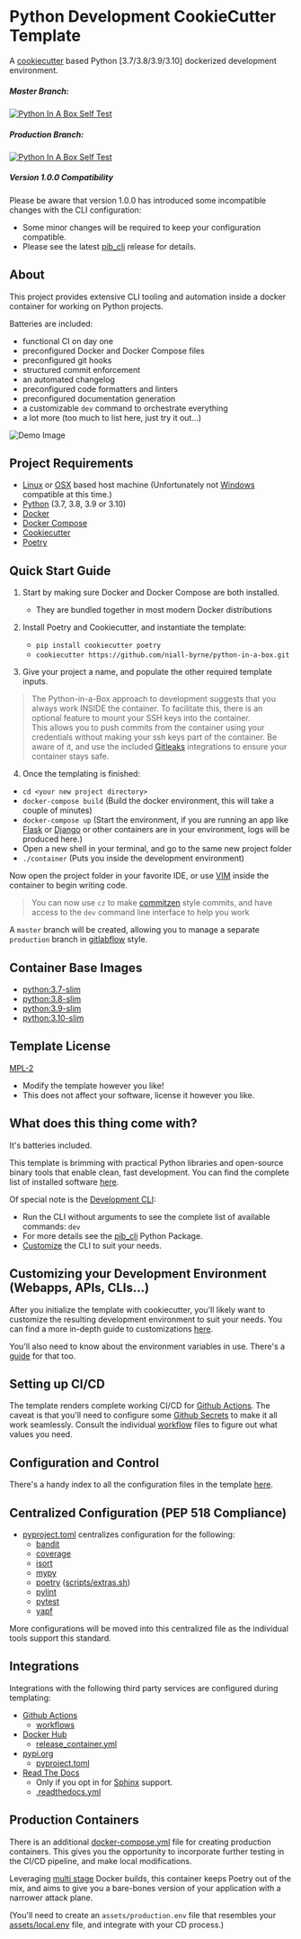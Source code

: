# Python Development CookieCutter Template

A [cookiecutter](https://cookiecutter.readthedocs.io/) based Python [3.7/3.8/3.9/3.10] dockerized development environment.

##### Master Branch:
[![Python In A Box Self Test](https://github.com/niall-byrne/python-in-a-box/workflows/Python%20In%20A%20Box%20Self%20Test/badge.svg?branch=master)](https://github.com/niall-byrne/python-in-a-box/actions)

##### Production Branch:
[![Python In A Box Self Test](https://github.com/niall-byrne/python-in-a-box/workflows/Python%20In%20A%20Box%20Self%20Test/badge.svg?branch=production)](https://github.com/niall-byrne/python-in-a-box/actions)

##### Version 1.0.0 Compatibility

Please be aware that version 1.0.0 has introduced some incompatible changes with the CLI configuration:
- Some minor changes will be required to keep your configuration compatible.
- Please see the latest [pib_cli](https://pypi.org/project/pib-cli/) release for details.

## About

This project provides extensive CLI tooling and automation inside a docker container for working on Python projects. 

Batteries are included:
- functional CI on day one
- preconfigured Docker and Docker Compose files
- preconfigured git hooks
- structured commit enforcement
- an automated changelog
- preconfigured code formatters and linters
- preconfigured documentation generation
- a customizable `dev` command to orchestrate everything
- a lot more (too much to list here, just try it out...)

![Demo Image](https://i.ibb.co/sqddjYb/render1646245029095.gif)

## Project Requirements

 - [Linux](https://en.wikipedia.org/wiki/Linux) or [OSX](https://en.wikipedia.org/wiki/MacOS) based host machine (Unfortunately not [Windows](https://en.wikipedia.org/wiki/Microsoft_Windows) compatible at this time.)
 - [Python](https://www.python.org/)  (3.7, 3.8, 3.9 or 3.10)
 - [Docker](https://www.docker.com/) 
 - [Docker Compose](https://docs.docker.com/compose/install/)
 - [Cookiecutter](https://cookiecutter.readthedocs.io/)
 - [Poetry](https://python-poetry.org/)

## Quick Start Guide

1. Start by making sure Docker and Docker Compose are both installed.
   - They are bundled together in most modern Docker distributions


2. Install Poetry and Cookiecutter, and instantiate the template:
   - `pip install cookiecutter poetry`
   - `cookiecutter https://github.com/niall-byrne/python-in-a-box.git`


3. Give your project a name, and populate the other required template inputs.

> The Python-in-a-Box approach to development suggests that you always work INSIDE the container.
> To facilitate this, there is an optional feature to mount your SSH keys into the container.  
> This allows you to push commits from the container using your credentials without making your ssh keys part of the container.
> Be aware of it, and use the included [Gitleaks](https://github.com/zricethezav/gitleaks) integrations to ensure your container stays safe.

4. Once the templating is finished:
- `cd <your new project directory>`
- `docker-compose build`  (Build the docker environment, this will take a couple of minutes)
- `docker-compose up` (Start the environment, if you are running an app like [Flask](https://flask.palletsprojects.com/) or [Django](https://www.djangoproject.com/) or other containers are in your environment, logs will be produced here.)
- Open a new shell in your terminal, and go to the same new project folder
- `./container` (Puts you inside the development environment)

Now open the project folder in your favorite IDE, or use [VIM](https://www.vim.org/) inside the container to begin writing code.

> You can now use `cz` to make [commitzen](https://github.com/commitizen-tools/commitizen) style commits, and have access to the `dev` command line interface to help you work

A `master` branch will be created, allowing you to manage a separate `production` branch in [gitlabflow](https://docs.gitlab.com/ee/topics/gitlab_flow.html) style.

## Container Base Images

- [python:3.7-slim](https://github.com/docker-library/repo-info/blob/master/repos/python/remote/3.7-slim.md)
- [python:3.8-slim](https://github.com/docker-library/repo-info/blob/master/repos/python/remote/3.8-slim.md)
- [python:3.9-slim](https://github.com/docker-library/repo-info/blob/master/repos/python/remote/3.9-slim.md)
- [python:3.10-slim](https://github.com/docker-library/repo-info/blob/master/repos/python/remote/3.10-slim.md)

## Template License

[MPL-2](LICENSE)

- Modify the template however you like!
- This does not affect your software, license it however you like.

## What does this thing come with?

It's batteries included.

This template is brimming with practical Python libraries and open-source binary tools that enable clean, fast development.  You can find the complete list of installed software [here](./markdown/DEPENDENCIES.md).

Of special note is the [Development CLI](./{{cookiecutter.project_slug}}/assets/cli.yml):
- Run the CLI without arguments to see the complete list of available commands: `dev`
- For more details see the [pib_cli](https://pypi.org/project/pib-cli/) Python Package.
- [Customize](./{{cookiecutter.project_slug}}/assets/cli.yml) the CLI to suit your needs.

## Customizing your Development Environment (Webapps, APIs, CLIs...)

After you initialize the template with cookiecutter, you'll likely want to customize the resulting development environment to suit your needs.
You can find a more in-depth guide to customizations [here](./markdown/CUSTOMIZATION.md).

You'll also need to know about the environment variables in use.  There's a [guide](./markdown/ENVIRONMENT.md) for that too.

## Setting up CI/CD

The template renders complete working CI/CD for [Github Actions](https://docs.github.com/en/free-pro-team@latest/actions/reference/workflow-syntax-for-github-actions).  The caveat is that you'll need to configure some [Github Secrets](https://docs.github.com/en/actions/security-guides/encrypted-secrets) to make it all work seamlessly.  Consult the individual [workflow](./{{cookiecutter.project_slug}}/.github/workflows) files to figure out what values you need. 

## Configuration and Control

There's a handy index to all the configuration files in the template [here](./markdown/CONFIGURATION.md).
  
## Centralized Configuration (PEP 518 Compliance)

- [pyproject.toml](./{{cookiecutter.project_slug}}/pyproject.toml) centralizes configuration for the following:
  - [bandit](https://bandit.readthedocs.io/en/latest/)
  - [coverage](https://coverage.readthedocs.io/en/stable/)
  - [isort](https://pycqa.github.io/isort/)
  - [mypy](https://mypy.readthedocs.io/en/stable/)
  - [poetry](https://python-poetry.org/) ([scripts/extras.sh](./{{cookiecutter.project_slug}}/scripts/extras.sh))
  - [pylint](https://www.pylint.org/)
  - [pytest](https://docs.pytest.org/en/stable/)
  - [yapf](https://github.com/google/yapf)

More configurations will be moved into this centralized file as the individual tools support this standard.

## Integrations

Integrations with the following third party services are configured during templating:

- [Github Actions](https://docs.github.com/en/free-pro-team@latest/actions/reference/workflow-syntax-for-github-actions)
  - [workflows](./{{cookiecutter.project_slug}}/.github/workflows)
- [Docker Hub](https://hub.docker.com/)
  - [release_container.yml](./{{cookiecutter.project_slug}}/.github/workflows/release_container.yml)
- [pypi.org](https://pypi.org/)
  - [pyproject.toml](./{{cookiecutter.project_slug}}/pyproject.toml)
- [Read The Docs](https://readthedocs.org/) 
  - Only if you opt in for [Sphinx](https://www.sphinx-doc.org/en/master/) support. 
  - [.readthedocs.yml](./{{cookiecutter.project_slug}}/.readthedocs.yml)

## Production Containers

There is an additional [docker-compose.yml](./{{cookiecutter.project_slug}}/docker-compose.production.yml) file for creating production containers.
This gives you the opportunity to incorporate further testing in the CI/CD pipeline, and make local modifications.

Leveraging [multi stage](https://docs.docker.com/develop/develop-images/multistage-build/) Docker builds, this container keeps Poetry out of the mix, and aims to give you a bare-bones version of your application with a narrower attack plane.

(You'll need to create an `assets/production.env` file that resembles your [assets/local.env](./{{cookiecutter.project_slug}}/assets/local.env) file, and integrate with your CD process.)
